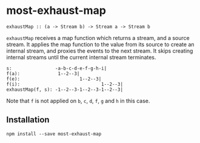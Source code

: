 # most-exhaust-map

```
exhaustMap :: (a -> Stream b) -> Stream a -> Stream b
```

`exhaustMap` receives a map function which returns a stream, and a source stream.
It applies the map function to the value from its source to create an internal stream, and proxies the events to the next stream.
It skips creating internal streams until the current internal stream terminates.

```
s:                -a-b-c-d-e-f-g-h-i|
f(a):              1--2--3|
f(e):                      1--2--3|
f(i):                              1--2--3|
exhaustMap(f, s): -1--2--3-1--2--3-1--2--3|
```

Note that `f` is not applied on `b`, `c`, `d`, `f`, `g` and `h` in this case.

## Installation

```
npm install --save most-exhaust-map
```

